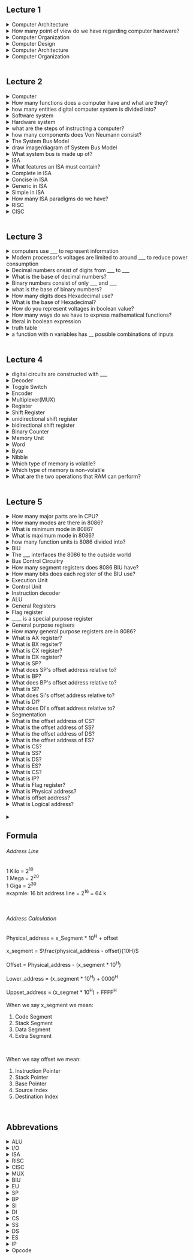 ## Lecture 1
<details>
    <summary>Computer Architecture</summary>
    is the study of building entire computer systems.
</details>

<details>
    <summary>How many point of view do we have regarding computer hardware?</summary>
    1. Computer Organization <br />
    2. Computer Design <br />
    3. Computer Architecture <br />
</details>

<details>
    <summary>Computer Organization</summary>
    deals with <b style="color: red">structural relationships</b> that are <b style="color: red">not visible to the programmer</b>
</details>

<details>
    <summary>Computer Design</summary>
    Hardware Design/Implementation
</details>

<details>
    <summary>Computer Architecture</summary>
    deals with the <b style="color: red">functional behavior</b> of a computer as <b style="color: red">viewed by a programmer</b>
</details>

<details>
    <summary>Computer Organization</summary>
    deals with **structural relationships** that are **not visible to the programmer**
</details>
<br />

## Lecture 2
<details>
    <summary>Computer</summary>
    is an advanced electornic device that takes raw data as input and processes these data under a set of instructions and gives the output and saves the output.
</details>

<details>
    <summary>How many functions does a computer have and what are they?</summary>
    1. accept data: Input <br />
    2. process data: Processing <br />
    3. produces output: Output <br />
    4. stores results: Storage <br />
</details>

<details>
    <summary>how many entities digital computer system is divided into?</summary>
    1. software <br />
    2. hardware <br />
</details>

<details>
    <summary>Software system</summary>
    Operating system, application programs, programming languages.
</details>

<details>
    <summary>Hardware system</summary>
    printer, mouse, keyboard, .., etc.
</details>


<details>
    <summary>what are the steps of instructing a computer?</summary>
    1. write a program <br />
    2. compile it <br />
    3. execute it <br />
</details>

<details>
    <summary>how many components does Von Neumann consist?</summary>
    1. input unit <br />
    2. output unit <br />
    3. arithmetic logic unit <br />
    4. memory unit <br />
    5. control unit <br />
</details>

<details>
    <summary>The System Bus Model</summary>
    It is a refinement of the von Neumann model which has a CPU, memory and IO unit.
</details>

<details>
    <summary>draw image/diagram of System Bus Model</summary>
    <img src="images/lec2_bus_model.png" />
</details>

<details>
    <summary>What system bus is made up of?</summary>
    1. data bus <br />
    2. address bus <br />
    3. control bus <br />
</details>

<details>
    <summary>ISA</summary>
    it is the semantics of all instructions supported by a processor.
</details>

<details>
    <summary>What features an ISA must contain?</summary>
    1. Complete <br />
    2. Concise <br />
    3. Generic <br />
    4. Simple <br />
</details>

<details>
    <summary>Complete in ISA</summary>
    It should be able to implement all the programs that users may write.
</details>

<details>
    <summary>Concise in ISA</summary>
    The instruction set should have a limited size 32 - 1000 instructions.
</details>

<details>
    <summary>Generic in ISA</summary>
    Instructions should not be too specialized
</details>

<details>
    <summary>Simple in ISA</summary>
    should not be very compliated
</details>

<details>
    <summary>How many ISA paradigms do we have?</summary>
    1. RISC <br />
    2. CISC <br />
</details>

<details>
    <summary>RISC</summary>
    Implements simple instructions that have a simple regular structure.
</details>

<details>
    <summary>CISC</summary>
    implements complex instructions that are highly irregular, take multiple operands.
</details>
<br />

## Lecture 3

<details>
    <summary>computers use ___ to represent information</summary>
    voltages
</details>

<details>
    <summary>Modern processor's voltages are limited to around ___ to reduce power consumption</summary>
    1.5V
</details>

<details>
    <summary>Decimal numbers onsist of digits from ___  to ___</summary>
    0 <br />
    9 <br />
</details>

<details>
    <summary>What is the base of decimal numbers?</summary>
    10
</details>

<details>
    <summary>Binary numbers consist of only ___ and ___</summary>
    0 <br />
    1 <br />
</details>

<details>
    <summary>what is the base of binary numbers?</summary>
    2
</details>

<details>
    <summary>How many digits does Hexadecimal use?</summary>
    16 digits
</details>

<details>
    <summary>What is the base of Hexadecimal?</summary>
    16
</details>

<details>
    <summary>How do you represent voltages in boolean value?</summary>
    0 voltage => false <br />
    1 voltage => true <br />
</details>

<details>
    <summary>How many ways do we have to express mathematical functions?</summary>
    1. <b>expression</b>: finite but not unique<br />
    2. <b>function table</b>: unique but infinite<br />
</details>

<details>
    <summary>literal in boolean expression</summary>
    any occurrence of an input variable or its complement.
</details>

<details>
    <summary>truth table</summary>
    shows all possible inputs and outputs of a Boolean function
</details>

<details>
    <summary>a function with n variables has __ possible combinations of inputs</summary>
    2<sup>n</sup>
</details>

<br />

## Lecture 4
<details>
    <summary>digital circuits are constructed with ___</summary>
    Integrated Circuits
</details>

<details>
    <summary>Decoder</summary>
    a combinational circui that converts binary information from the n coded inputs to a maximum of 2<sup>n</sup> unique outputs
</details>

<details>
    <summary>Toggle Switch</summary>
    Foldable Content[enter image description here][1]
</details>

<details>
    <summary>Encoder</summary>
    inverse operation of a decoder
</details>

<details>
    <summary>Multiplexer(MUX)</summary>
    Foldable Content[enter image description here][1]
</details>

<details>
    <summary>Register</summary>
    A group of flip-flops with each flip-flo p capable of storing one bit of information
</details>

<details>
    <summary>Shift Register</summary>
    A register capable of shifting its binary information in one or both directions.
</details>

<details>
    <summary>unidirectional shift register</summary>
    a register capable of shifting in one direction only
</details>

<details>
    <summary>bidirectional shift register</summary>
    A register that can shift in both directions. 
</details>

<details>
    <summary>Binary Counter</summary>
    A register goes thorugh a predetermined sequence of state.
</details>

<details>
    <summary>Memory Unit</summary>
    A collection of storage cells together with associated circuits needed to transfer information in and out of storage.
</details>

<details>
    <summary>Word</summary>
    A group of bits
</details>

<details>
    <summary>Byte</summary>
    A group of 8 bits
</details>

<details>
    <summary>Nibble</summary>
    A group of 4 bits
</details>

<details>
    <summary>Which type of memory is volatile?</summary>
    RAM
</details>

<details>
    <summary>Which type of memory is non-volatile</summary>
    ROM
</details>

<details>
    <summary>What are the two operations that RAM can perform?</summary>
    1. Read <br />
    2. Write <br />
</details>

<br />

## Lecture 5
<details>
    <summary>How many major parts are in CPU?</summary>
    1. Register Set <br />
    2. ALU <br />
    3. Control <br />
</details>

<details>
    <summary>How many modes are there in 8086?</summary>
    1. Minimum mode <br />
    2. Maximum mode <br />
</details>

<details>
    <summary>What is minimum mode in 8086?</summary>
    the processor works in a single processor environment
</details>

<details>
    <summary>What is maximum mode in 8086?</summary>
    the processor works in a multiprocessor environment
</details>

<details>
    <summary>how many function units is 8086 divided into?</summary>
    1. Bus Interface Unit(BIU)
    2. Execution Unit (EU)
</details>

<details>
    <summary>BIU</summary>
    This unit fetches instructions, reads and writes data from memory and ports
</details>

<details>
    <summary>The ___ interfaces the 8086 to the outside world</summary>
    BIU
</details>

<details>
    <summary>Bus Control Circuitry</summary>
    generates all the bus control signals such as READ, WRITE for memroy or I/O
</details>

<details>
    <summary>How many segment registers does 8086 BIU have?</summary>
    The BIU has four 16 bit registers: <br />
    1. Code Segment <br />
    2. Stack Segment <br />
    3. Data Segment <br />
    4. Extra Segment <br />
</details>

<details>
    <summary>How many bits does each register of the BIU use?</summary>
    16 bits
</details>

<details>
    <summary>Execution Unit</summary>
    is responsible for executing the instructions of the programs and to carry out the required processing
</details>


<details>
    <summary>Control Unit</summary>
    responsible for the coordination of all other units of the processor.
</details>

<details>
    <summary>Instruction decoder</summary>
    translates the instructions fetched from the memory into a series of actions that are carried out by the EU.
</details>

<details>
    <summary>ALU</summary>
    perfomrs various arithmetic and logical operations over the data.
</details>


<details>
    <summary>General Registers</summary>
    used for temporary storage and manipulation of data and instructions.
</details>

<details>
    <summary>Flag register</summary>
    depending upon hte vlaue of result after any arithmetic and logical operation the flag bits become set (1) or reset (0)
</details>

<details>
    <summary>____ is a special purpose register</summary>
    Flag Register
</details>

<details>
    <summary>General purpose regisers</summary>
    used to store temporary data within the microprocessor
</details>

<details>
    <summary>How many general purpose registers are in 8086?</summary>
    8
</details>

<details>
    <summary>What is AX register?</summary>
    this is the accumulator used for arithmetical and logical instructions
</details>

<details>
    <summary>What is BX regsiter?</summary>
    This is the base register used to store the value of the offset.
</details>

<details>
    <summary>What is CX register?</summary>
    This is the counter register used in looping and rotation.
</details>

<details>
    <summary>What is DX register?</summary>
    This is the data register used in multiplication and input/output port addressing.
</details>

<details>
    <summary>What is SP?</summary>
    It points to the top most item of the stack, if the stack is empty it points to FFFE.
</details>

<details>
    <summary>What does SP's offset address relative to?</summary>
    Stack Segment
</details>

<details>
    <summary>What is BP?</summary>
    It is primary used in accessing parameters passed by the stack.
</details>

<details>
    <summary>What does BP's offset address relative to?</summary>
    Stack Segment
</details>

<details>
    <summary>What is SI?</summary>
    used in the pointer addressing of data nad as a source in some string related operatins.
</details>

<details>
    <summary>What does SI's offset address relative to?</summary>
    Data segment
</details>

<details>
    <summary>What is DI?</summary>
    used in the pointer addressing of data and as a destination in some string related operations.
</details>

<details>
    <summary>What does DI's offset address relative to?</summary>
    Extra segment
</details>

<details>
    <summary>Segmentation</summary>
    is the process in which the main memory of the computer is logically divided into different segments
</details>

<details>
    <summary>What is the offset address of CS?</summary>
    IP
</details>

<details>
    <summary>What is the offset address of SS?</summary>
    SS and SP
</details>

<details>
    <summary>What is the offset address of DS?</summary>
    SI and DI
</details>

<details>
    <summary>What is the offset address of ES?</summary>
    DI
</details>

<details>
    <summary>What is CS?</summary>
    All programs instructions are pointed to by the CS in memory
</details>

<details>
    <summary>What is SS?</summary>
    a register that points to the current stack
</details>

<details>
    <summary>What is DS?</summary>
    a register that points to current data segment
</details>

<details>
    <summary>What is ES?</summary>
    a register that points to the extra segment
</details>

<details>
    <summary>What is CS?</summary>
    All programs instructions are pointed to by the CS in memory
</details>

<details>
    <summary>What is IP?</summary>
    a register that is responsible for holding the 16 bit offset of the next code byte within the code segment.
</details>

<details>
    <summary>What is Flag register?</summary>
    A flag is a flip flop which indicates some conditions produced by execution of an instruction.
</details>

<details>
    <summary>What is Physical address?</summary>
    the 20 bit address that is actually put on the address pins.
</details>

<details>
    <summary>What is offset address?</summary>
    tells us how far the location is from the beginning.
</details>

<details>
    <summary>What is Logical address?</summary>
    consists of a segment value and offset address
</details>

<br />

<details>
    <summary></summary>
    All programs instructions are pointed to by the CS in memory
</details>

## Formula

###### Address Line
1 Kilo = 2<sup>10</sup> <br />
1 Mega = 2<sup>20</sup> <br />
1 Giga = 2<sup>30</sup> <br />
exapmle: 16 bit address line = 2<sup>16</sup> = 64 k

<br />

###### Address Calculation
Physical_address = x_Segment * 10<sup>H</sup> + offset <br />
<br />
x_segment = $\frac{physical_address - offset}{10H}$ <br />
<br />
Offset = Physical_address  - (x_segment * 10<sup>H</sup>) <br />
<br />
Lower_address = (x_segment * 10<sup>H</sup>) + 0000<sup>H</sup> <br />
<br />
Uppset_address = (x_segmet * 10<sup>H</sup>) + FFFF<sup>H</sup> <br />
<br />
When we say x_segment we mean:
1. Code Segment
1. Stack Segment
1. Data Segment
1. Extra Segment
<br />

When we say offset we mean:
1. Instruction Pointer
1. Stack Pointer
1. Base Pointer
1. Source Index
1. Destination Index



<br />

## Abbrevations
<details>
    <summary>ALU</summary>
    Arithmetic and Logic Unit
</details>

<details>
    <summary>I/O</summary>
    Input and Output
</details>

<details>
    <summary>ISA</summary>
    instruction set architecture
</details>

<details>
    <summary>RISC</summary>
    Reduced instruction set computer
</details>

<details>
    <summary>CISC</summary>
    Complex instructions set computer
</details>

<details>
    <summary>MUX</summary>
    Multiplexer
</details>

<details>
    <summary>BIU</summary>
    Bus Interface Unit
</details>

<details>
    <summary>EU</summary>
    Execution Unit
</details>

<details>
    <summary>SP</summary>
    Stack Pointer
</details>

<details>
    <summary>BP</summary>
    Base Pointer
</details>

<details>
    <summary>SI</summary>
    Source index
</details>

<details>
    <summary>DI</summary>
    Destination index
</details>

<details>
    <summary>CS</summary>
    Code Segment
</details>

<details>
    <summary>SS</summary>
    Stack Segment
</details>

<details>
    <summary>DS</summary>
    Data Segment
</details>

<details>
    <summary>ES</summary>
    Extra Segment
</details>

<details>
    <summary>IP</summary>
    Instruction Pointer
</details>

<details>
    <summary>Opcode</summary>
    Operation Code
</details>
